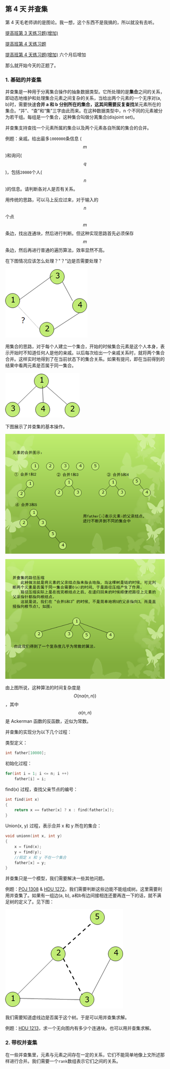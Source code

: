 ## 第 4 天 并查集

第 4 天毛老师讲的是图论。我一想，这个东西不是我搞的，所以就没有去听。

[提高班第 3 天练习题\(增加\)](https://vjudge.net/contest/176236)

[提高班第 4 天练习题](#)

[提高班第 4 天练习题\(增加\)](https://vjudge.net/contest/209149) 六个月后增加

那么就开始今天的正题了。

### 1. 基础的并查集

并查集是一种用于分离集合操作的抽象数据类型。它所处理的是**集合**之间的关系，即动态地维护和处理集合元素之间复杂的关系，当给出两个元素的一个无序对\(a, b\)时，需要快速**合并 **a 和 b 分别所在的集合，这其间需要反复**查找**某元素所在的集合。“并”、“查”和“集”三字由此而来。在这种数据类型中，n 个不同的元素被分为若干组。每组是一个集合，这种集合叫做分离集合\(disjoint set\)。

并查集支持查找一个元素所属的集合以及两个元素各自所属的集合的合并。

例题：亲戚。给出最多`1000000`条信息 \($$m$$\)和询问\($$q$$\)，包括`20000`个人\($$n$$\)的信息。请判断各对人是否有关系。

用传统的思路，可以马上反应过来，对于输入的$$n$$个点$$m$$条边，找出连通块，然后进行判断。但这种实现思路首先必须保存$$m$$条边，然后再进行普通的遍历算法，效率显然不高。

在下图情况应该怎么处理？"？"边是否需要处理？

![](/Pic_Day4_1.png)

用集合的思路，对于每个人建立一个集合，开始的时候集合元素是这个人本身，表示开始时不知道任何人是他的亲戚。以后每次给出一个亲戚关系时，就将两个集合合并。这样实时地得到了在当前状态下的集合关系。如果有提问，即在当前得到的结果中看两元素是否属于同一集合。

![](/PIC_Day4_2.png)

下图展示了并查集的基本操作。

![](/PIC_Day4_3.png)

![](/PIC_Day4_4.png)

由上图所说，这种算法的时间复杂度是$$O(n \alpha (n, n))$$，其中$$\alpha (n, n)$$是 Ackerman 函数的反函数，近似为常数。

并查集的实现分为以下几个过程：

类型定义：

```cpp
int father[10000];
```

初始化过程：

```cpp
for(int i = 1; i <= n; i ++)
    father[i] = i;
```

find\(x\) 过程，查找父亲节点的编号：

```cpp
int find(int x)
{
    return x == father[x] ? x : find(father[x]);
}
```

Union\(x, y\) 过程，表示合并 x 和 y 所在的集合：

```cpp
void unionn(int x, int y)
{
    x = find(x);
    y = find(y);
    //假定 x 和 y 不在一个集合
    father[x] = y;
}
```

并查集只是一个模型，我们需要解决一些其他问题。

例题：[POJ 1308](http://poj.org/problem?id=1308) & [HDU 1272](http://acm.hdu.edu.cn/showproblem.php?pid=1272)，我们需要判断这些边能不能组成树。这里需要利用并查集了。如果有一组边\(a, b\), a和b有边间接相连还要再连一下的话，就不满足树的定义了。见下图：

![](/PIC_Day4_5.png)

我们需要知道虚线边是否属于这个树。于是可以用并查集求解。

例题：[HDU 1213](http://acm.hdu.edu.cn/showproblem.php?pid=1213)，求一个无向图内有多少个连通块。也可以用并查集求解。

### 2. 带权并查集

在一些并查集里，元素与元素之间存在一定的关系，它们不能简单地像上文所述那样进行合并。我们需要一个`rank`数组表示它们之间的关系。

